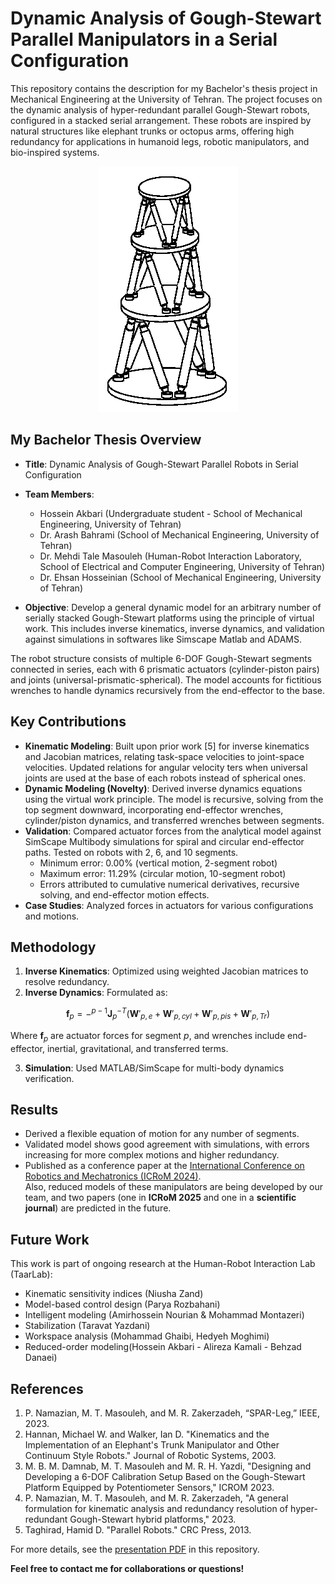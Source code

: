 # Dynamic Analysis of Gough-Stewart Parallel Manipulators in a Serial Configuration

This repository contains the description for my Bachelor's thesis project in Mechanical Engineering at the University of Tehran. The project focuses on the dynamic analysis of hyper-redundant parallel Gough-Stewart robots, configured in a stacked serial arrangement. These robots are inspired by natural structures like elephant trunks or octopus arms, offering high redundancy for applications in humanoid legs, robotic manipulators, and bio-inspired systems.

<p align="center">
  <img src="https://github.com/alirezakamali80/Dynamic-Modeling-of-Hybrid-Robots/blob/main/N3.png" alt="Gough-Stewart"/>
</p>

## My Bachelor Thesis Overview
- **Title**: Dynamic Analysis of Gough-Stewart Parallel Robots in Serial Configuration
- **Team Members**:
  - Hossein Akbari (Undergraduate student - School of Mechanical Engineering, University of Tehran)
  - Dr. Arash Bahrami (School of Mechanical Engineering, University of Tehran)
  - Dr. Mehdi Tale Masouleh (Human-Robot Interaction Laboratory, School of Electrical and Computer Engineering, University of Tehran)
  - Dr. Ehsan Hosseinian (School of Mechanical Engineering, University of Tehran)
 
- **Objective**: Develop a general dynamic model for an arbitrary number of serially stacked Gough-Stewart platforms using the principle of virtual work. This includes inverse kinematics, inverse dynamics, and validation against simulations in softwares like Simscape Matlab and ADAMS.

The robot structure consists of multiple 6-DOF Gough-Stewart segments connected in series, each with 6 prismatic actuators (cylinder-piston pairs) and joints (universal-prismatic-spherical). The model accounts for fictitious wrenches to handle dynamics recursively from the end-effector to the base.

## Key Contributions
- **Kinematic Modeling**: Built upon prior work [5] for inverse kinematics and Jacobian matrices, relating task-space velocities to joint-space velocities. Updated relations for angular velocity ters when universal joints are used at the base of each robots instead of spherical ones.
- **Dynamic Modeling (Novelty)**: Derived inverse dynamics equations using the virtual work principle. The model is recursive, solving from the top segment downward, incorporating end-effector wrenches, cylinder/piston dynamics, and transferred wrenches between segments.
- **Validation**: Compared actuator forces from the analytical model against SimScape Multibody simulations for spiral and circular end-effector paths. Tested on robots with 2, 6, and 10 segments.
  - Minimum error: 0.00% (vertical motion, 2-segment robot)
  - Maximum error: 11.29% (circular motion, 10-segment robot)
  - Errors attributed to cumulative numerical derivatives, recursive solving, and end-effector motion effects.
- **Case Studies**: Analyzed forces in actuators for various configurations and motions.

## Methodology
1. **Inverse Kinematics**: Optimized using weighted Jacobian matrices to resolve redundancy.
2. **Inverse Dynamics**: Formulated as:  

$$
\mathbf{f}_p = -{}^{p-1}\mathbf{J}_p^{-T} 
\left(\mathbf{W}'_{p,e} + \mathbf{W}'_{p,cyl} + \mathbf{W}'_{p,pis} + \mathbf{W}'_{p,Tr}\right)
$$

Where $\mathbf{f}_p$ are actuator forces for segment $p$, and wrenches include end-effector, inertial, gravitational, and transferred terms.

3. **Simulation**: Used MATLAB/SimScape for multi-body dynamics verification.

## Results
- Derived a flexible equation of motion for any number of segments.
- Validated model shows good agreement with simulations, with errors increasing for more complex motions and higher redundancy.
- Published as a conference paper at the [International Conference on Robotics and Mechatronics (ICRoM 2024)](https://ieeexplore.ieee.org/document/10903648/).  
  Also, reduced models of these manipulators are being developed by our team, and two papers (one in **ICRoM 2025** and one in a **scientific journal**) are predicted in the future.


## Future Work
This work is part of ongoing research at the Human-Robot Interaction Lab (TaarLab):
- Kinematic sensitivity indices (Niusha Zand)
- Model-based control design (Parya Rozbahani)
- Intelligent modeling (Amirhossein Nourian & Mohammad Montazeri)
- Stabilization (Taravat Yazdani)
- Workspace analysis (Mohammad Ghaibi, Hedyeh Moghimi)
- Reduced-order modeling(Hossein Akbari - Alireza Kamali - Behzad Danaei)

## References
1. P. Namazian, M. T. Masouleh, and M. R. Zakerzadeh, “SPAR-Leg,” IEEE, 2023.
2. Hannan, Michael W. and Walker, Ian D. "Kinematics and the Implementation of an Elephant's Trunk Manipulator and Other Continuum Style Robots." Journal of Robotic Systems, 2003.
4. M. B. M. Damnab, M. T. Masouleh and M. R. H. Yazdi, "Designing and Developing a 6-DOF Calibration Setup Based on the Gough-Stewart Platform Equipped by Potentiometer Sensors," ICROM 2023.
5. P. Namazian, M. T. Masouleh, and M. R. Zakerzadeh, "A general formulation for kinematic analysis and redundancy resolution of hyper-redundant Gough-Stewart hybrid platforms," 2023.
6. Taghirad, Hamid D. "Parallel Robots." CRC Press, 2013.

For more details, see the [presentation PDF](https://github.com/alirezakamali80/Dynamic-Modeling-of-Hybrid-Robots/blob/main/presentation.pdf) in this repository.

**Feel free to contact me for collaborations or questions!**
